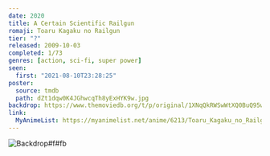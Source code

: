 ```yaml
---
date: 2020
title: A Certain Scientific Railgun
romaji: Toaru Kagaku no Railgun
tier: "?"
released: 2009-10-03
completed: 1/73
genres: [action, sci-fi, super power]
seen:
  first: "2021-08-10T23:28:25"
poster:
  source: tmdb
  path: dZt1dqw0K4JGhwcqTh8yExHYK9w.jpg
backdrop: https://www.themoviedb.org/t/p/original/1XNqQkRWSwWtXQ0BuQ95wjcs9SP.jpg
link:
  MyAnimeList: https://myanimelist.net/anime/6213/Toaru_Kagaku_no_Railgun
---
```


![Backdrop#f#fb](https://www.themoviedb.org/t/p/original/cGgqLzBGUY0dxsE5i3W7SXBGRbe.jpg "Source: TMDB")
